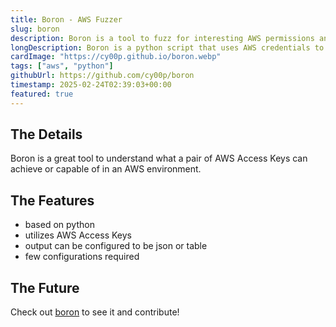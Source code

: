 ```yaml
---
title: Boron - AWS Fuzzer
slug: boron
description: Boron is a tool to fuzz for interesting AWS permissions and resources
longDescription: Boron is a python script that uses AWS credentials to check for overly permitted permissions or unprotected resources and suggests attack vectors
cardImage: "https://cy00p.github.io/boron.webp"
tags: ["aws", "python"]
githubUrl: https://github.com/cy00p/boron
timestamp: 2025-02-24T02:39:03+00:00
featured: true
---
```


## The Details

Boron is a great tool to understand what a pair of AWS Access Keys can achieve or capable of in an AWS environment.

## The Features

- based on python
- utilizes AWS Access Keys
- output can be configured to be json or table
- few configurations required

## The Future

Check out [boron](https://cy00p.github.io/boron) to see it and contribute!